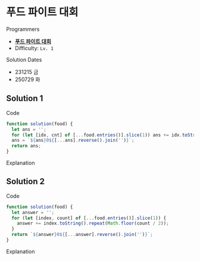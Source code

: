 # 푸드 파이트 대회

Programmers

- **[푸드 파이트 대회](https://school.programmers.co.kr/learn/courses/30/lessons/134240)**
- Difficulty: `Lv. 1`

Solution Dates

- 231215 금
- 250729 화

## Solution 1

Code

```javascript
function solution(food) {
  let ans = '';
  for (let [idx, cnt] of [...food.entries()].slice(1)) ans += idx.toString().repeat(Math.floor(cnt / 2));
  ans = `${ans}0${[...ans].reverse().join('')}`;
  return ans;
}
```

Explanation

## Solution 2

Code

```javascript
function solution(food) {
  let answer = '';
  for (let [index, count] of [...food.entries()].slice(1)) {
    answer += index.toString().repeat(Math.floor(count / 2));
  }
  return `${answer}0${[...answer].reverse().join('')}`;
}
```

Explanation
